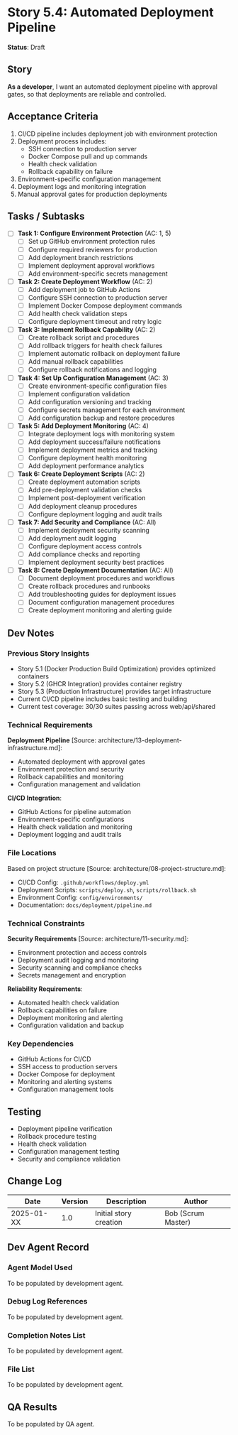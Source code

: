 # Story 5.4: Automated Deployment Pipeline

**Status**: Draft

## Story

**As a developer**, I want an automated deployment pipeline with approval gates, so that deployments are reliable and
controlled.

## Acceptance Criteria

1. CI/CD pipeline includes deployment job with environment protection
2. Deployment process includes:
   - SSH connection to production server
   - Docker Compose pull and up commands
   - Health check validation
   - Rollback capability on failure
3. Environment-specific configuration management
4. Deployment logs and monitoring integration
5. Manual approval gates for production deployments

## Tasks / Subtasks

- [ ] **Task 1: Configure Environment Protection** (AC: 1, 5)
  - [ ] Set up GitHub environment protection rules
  - [ ] Configure required reviewers for production
  - [ ] Add deployment branch restrictions
  - [ ] Implement deployment approval workflows
  - [ ] Add environment-specific secrets management

- [ ] **Task 2: Create Deployment Workflow** (AC: 2)
  - [ ] Add deployment job to GitHub Actions
  - [ ] Configure SSH connection to production server
  - [ ] Implement Docker Compose deployment commands
  - [ ] Add health check validation steps
  - [ ] Configure deployment timeout and retry logic

- [ ] **Task 3: Implement Rollback Capability** (AC: 2)
  - [ ] Create rollback script and procedures
  - [ ] Add rollback triggers for health check failures
  - [ ] Implement automatic rollback on deployment failure
  - [ ] Add manual rollback capabilities
  - [ ] Configure rollback notifications and logging

- [ ] **Task 4: Set Up Configuration Management** (AC: 3)
  - [ ] Create environment-specific configuration files
  - [ ] Implement configuration validation
  - [ ] Add configuration versioning and tracking
  - [ ] Configure secrets management for each environment
  - [ ] Add configuration backup and restore procedures

- [ ] **Task 5: Add Deployment Monitoring** (AC: 4)
  - [ ] Integrate deployment logs with monitoring system
  - [ ] Add deployment success/failure notifications
  - [ ] Implement deployment metrics and tracking
  - [ ] Configure deployment health monitoring
  - [ ] Add deployment performance analytics

- [ ] **Task 6: Create Deployment Scripts** (AC: 2)
  - [ ] Create deployment automation scripts
  - [ ] Add pre-deployment validation checks
  - [ ] Implement post-deployment verification
  - [ ] Add deployment cleanup procedures
  - [ ] Configure deployment logging and audit trails

- [ ] **Task 7: Add Security and Compliance** (AC: All)
  - [ ] Implement deployment security scanning
  - [ ] Add deployment audit logging
  - [ ] Configure deployment access controls
  - [ ] Add compliance checks and reporting
  - [ ] Implement deployment security best practices

- [ ] **Task 8: Create Deployment Documentation** (AC: All)
  - [ ] Document deployment procedures and workflows
  - [ ] Create rollback procedures and runbooks
  - [ ] Add troubleshooting guides for deployment issues
  - [ ] Document configuration management procedures
  - [ ] Create deployment monitoring and alerting guide

## Dev Notes

### Previous Story Insights

- Story 5.1 (Docker Production Build Optimization) provides optimized containers
- Story 5.2 (GHCR Integration) provides container registry
- Story 5.3 (Production Infrastructure) provides target infrastructure
- Current CI/CD pipeline includes basic testing and building
- Current test coverage: 30/30 suites passing across web/api/shared

### Technical Requirements

**Deployment Pipeline** [Source: architecture/13-deployment-infrastructure.md]:

- Automated deployment with approval gates
- Environment protection and security
- Rollback capabilities and monitoring
- Configuration management and validation

**CI/CD Integration**:

- GitHub Actions for pipeline automation
- Environment-specific configurations
- Health check validation and monitoring
- Deployment logging and audit trails

### File Locations

Based on project structure [Source: architecture/08-project-structure.md]:

- CI/CD Config: `.github/workflows/deploy.yml`
- Deployment Scripts: `scripts/deploy.sh`, `scripts/rollback.sh`
- Environment Config: `config/environments/`
- Documentation: `docs/deployment/pipeline.md`

### Technical Constraints

**Security Requirements** [Source: architecture/11-security.md]:

- Environment protection and access controls
- Deployment audit logging and monitoring
- Security scanning and compliance checks
- Secrets management and encryption

**Reliability Requirements**:

- Automated health check validation
- Rollback capabilities on failure
- Deployment monitoring and alerting
- Configuration validation and backup

### Key Dependencies

- GitHub Actions for CI/CD
- SSH access to production servers
- Docker Compose for deployment
- Monitoring and alerting systems
- Configuration management tools

## Testing

- Deployment pipeline verification
- Rollback procedure testing
- Health check validation
- Configuration management testing
- Security and compliance validation

## Change Log

| Date       | Version | Description            | Author             |
| ---------- | ------- | ---------------------- | ------------------ |
| 2025-01-XX | 1.0     | Initial story creation | Bob (Scrum Master) |

## Dev Agent Record

### Agent Model Used

To be populated by development agent.

### Debug Log References

To be populated by development agent.

### Completion Notes List

To be populated by development agent.

### File List

To be populated by development agent.

## QA Results

To be populated by QA agent.
